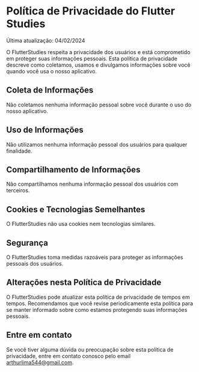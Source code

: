 # Política de Privacidade do Flutter Studies

Última atualização: 04/02/2024

O FlutterStudies respeita a privacidade dos usuários e está comprometido em proteger suas informações pessoais. Esta política de privacidade descreve como coletamos, usamos e divulgamos informações sobre você quando você usa o nosso aplicativo.

## Coleta de Informações

Não coletamos nenhuma informação pessoal sobre você durante o uso do nosso aplicativo.

## Uso de Informações

Não utilizamos nenhuma informação pessoal dos usuários para qualquer finalidade.

## Compartilhamento de Informações

Não compartilhamos nenhuma informação pessoal dos usuários com terceiros.

## Cookies e Tecnologias Semelhantes

O FlutterStudies não usa cookies nem tecnologias similares.

## Segurança

O FlutterStudies toma medidas razoáveis para proteger as informações pessoais dos usuários.

## Alterações nesta Política de Privacidade

O FlutterStudies pode atualizar esta política de privacidade de tempos em tempos. Recomendamos que você revise periodicamente esta política para se manter informado sobre como estamos protegendo suas informações pessoais.

## Entre em contato

Se você tiver alguma dúvida ou preocupação sobre esta política de privacidade, entre em contato conosco pelo email arthurlima544@gmail.com. 

